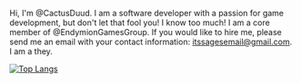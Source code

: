 Hi, I'm @CactusDuud.
I am a software developer with a passion for game development, but don't let that fool you! I know too much!
I am a core member of @EndymionGamesGroup.
If you would like to hire me, please send me an email with your contact information: itssagesemail@gmail.com.
I am a they.

[![Top Langs](https://github-readme-stats.vercel.app/api/top-langs/?username=CactusDuud&theme=chartreuse-dark)](https://github.com/anuraghazra/github-readme-stats)
